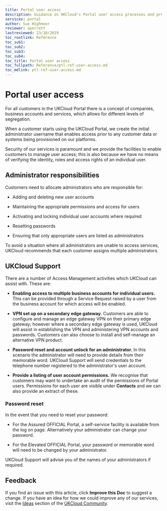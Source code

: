 ```yaml
---
title: Portal user access
description: Guidance on UKCloud's Portal user access processes and procedures
services: portal
author: Sue Highmoor
reviewer: aperrett
lastreviewed: 23/10/2019
toc_rootlink: Reference
toc_sub1: 
toc_sub2:
toc_sub3:
toc_sub4:
toc_title: Portal user access
toc_fullpath: Reference/ptl-ref-user-access.md
toc_mdlink: ptl-ref-user-access.md
---
```


# Portal user access

For all customers in the UKCloud Portal there is a concept of companies, business accounts and services, which allows for different levels of segregation.

When a customer starts using the UKCloud Portal, we create the initial administrator username that enables access prior to any customer data or systems being provisioned on our platforms.

Security of our services is paramount and we provide the facilities to enable customers to manage user access; this is also because we have no means of verifying the identity, roles and access rights of an individual user.

## Administrator responsibilities

Customers need to allocate administrators who are responsible for:

- Adding and deleting new user accounts

- Maintaining the appropriate permissions and access for users

- Activating and locking individual user accounts where required

- Resetting passwords

- Ensuring that only appropriate users are listed as administrators

To avoid a situation where all administrators are unable to access services, UKCloud recommends that each customer assigns multiple administrators.

## UKCloud Support

There are a number of Access Management activities which UKCloud can assist with. These are:

- **Enabling access to multiple business accounts for individual users.** This can be provided through a Service Request raised by a user from the business account for which access will be enabled.

- **VPN set up on a secondary edge gateway.** Customers are able to configure and manage an edge gateway VPN on their primary edge gateway; however where a secondary edge gateway is used, UKCloud will assist in establishing the VPN and administering VPN accounts and passwords. Customers can also choose to install and self-manage an alternative VPN product.

- **Password reset and account unlock for an administrator.** In this scenario the administrator will need to provide details from their memorable word. UKCloud Support will send credentials to the telephone number registered to the administrator's user account.

- **Provide a listing of user account permissions.** We recognise that customers may want to undertake an audit of the permissions of Portal users. Permissions for each user are visible under **Contacts** and we can also provide an extract of these.

### Password reset

In the event that you need to reset your password:

- For the Assured OFFICIAL Portal, a self-service facility is available from the log on page. Alternatively your administrator can change your password.

- For the Elevated OFFICIAL Portal, your password or memorable word will need to be changed by your administrator.

UKCloud Support will advise you of the names of your administrators if required.

## Feedback

If you find an issue with this article, click **Improve this Doc** to suggest a change. If you have an idea for how we could improve any of our services, visit the [Ideas](https://community.ukcloud.com/ideas) section of the [UKCloud Community](https://community.ukcloud.com).
